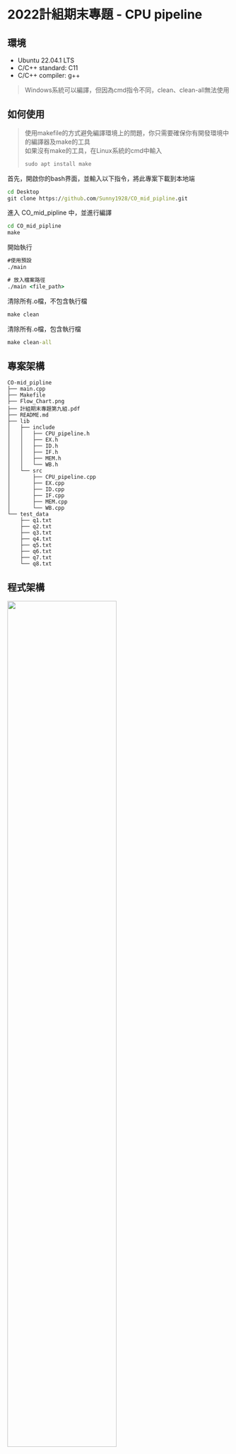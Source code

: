 # 2022計組期末專題 - CPU pipeline

## 環境
* Ubuntu 22.04.1 LTS
* C/C++ standard: C11
* C/C++ compiler: g++
> Windows系統可以編譯，但因為cmd指令不同，clean、clean-all無法使用


## 如何使用

> 使用makefile的方式避免編譯環境上的問題，你只需要確保你有開發環境中的編譯器及make的工具 \
> 如果沒有make的工具，在Linux系統的cmd中輸入 
> ```cmd 
> sudo apt install make
> ```


首先，開啟你的bash界面，並輸入以下指令，將此專案下載到本地端

```cmd
cd Desktop
git clone https://github.com/Sunny1928/CO_mid_pipline.git
```
進入 CO_mid_pipline 中，並進行編譯
```cmd
cd CO_mid_pipline
make
```
開始執行
```cmd
#使用預設
./main 

# 放入檔案路徑
./main <file_path>
```
清除所有.o檔，不包含執行檔
```cmd
make clean
```
清除所有.o檔，包含執行檔
```cmd
make clean-all
```

## 專案架構
```
CO-mid_pipline
├── main.cpp
├── Makefile
├── Flow_Chart.png
├── 計組期末專題第九組.pdf
├── README.md
├── lib
│   ├── include
│   │   ├── CPU_pipeline.h
│   │   ├── EX.h
│   │   ├── ID.h
│   │   ├── IF.h
│   │   ├── MEM.h
│   │   └── WB.h
│   └── src
│       ├── CPU_pipeline.cpp
│       ├── EX.cpp
│       ├── ID.cpp
│       ├── IF.cpp
│       ├── MEM.cpp
│       └── WB.cpp
└── test_data
    ├── q1.txt
    ├── q2.txt
    ├── q3.txt
    ├── q4.txt
    ├── q5.txt
    ├── q6.txt
    ├── q7.txt
    └── q8.txt

```
## 程式架構
<img src="https://github.com/Sunny1928/CO_mid_pipline/blob/main/Flow_Chart.png" width = "70%">

&ensp;&ensp;&ensp;&ensp;程式主要分成三個部份，main、CPU_pipeline和五個階段IF、ID、EX、MEM、WB。<br>
<br>
&ensp;&ensp;&ensp;&ensp;我們將這次的專題實做成一個Class CPU_pipeline，使用者只需要從main將MIPS指令傳入class中，就可以得到對應的執行結果。<br>
<br>
&ensp;&ensp;&ensp;&ensp;實做的主體在於cycle階段執行的內容，我們將PC的更動和是否需要執行Stall的判斷，此安排是用來解決無法同步執行的問題，接著正式進入pipeline中，循環的順序為intoWB()->intoMEM()->inoEX()->intoID()->intIF()，這樣的安排是為了確保每次該階段執行時所拿的值，都是還沒被更新過的值，如果相反過來，就會出現像WB要拿MEM/WB register的值出來，但此暫存器的值已經被先執行的MEM更新，導致WB獲取的會是下一個cycle要用的值。<br>
<br>
&ensp;&ensp;&ensp;&ensp;在循環的過程中，我們將本來要在ID中判斷的beq改放到ID和EX之間，這樣設計的原因與前面新舊值影響的問題相同，且因為我們是將PC的更動放在cycle中，因此beq的判斷也放在同一層會比較好處理，可以透過改變index移動目標指令。<br>
<br>
&ensp;&ensp;&ensp;&ensp;不斷循環直到傳入的所有指令都執行完cycle function就會結束，並輸出結果。<br>

## 程式說明

#### 撰寫基礎
* 在ID所使用的值為IF/ID register中的值，在EX所用的值為ID/EX register中的值,以此類推。
* 為了方便處理每個regiter都一定會傳入rs,rt,rd和offset，沒有用到的就會填0。
* stall或是目前stage沒有指令，均會填入null做區別。

#### 功能說明

- ### main
    - 程式進入點。
    - 讀取MIPS指令，並做字串處理將每行指令分開。
- ### CPU_pipeline
    - 用index模擬PC的變化。
    - 將記憶體、暫存器與cycle數初始化。
    - 讀取的指令進行循環，並計算最後一個指令結束時所花費的cycle數。
    - 在一輪cycle結束後，判斷EX hazard和MEM hazard情況，如果有hazard的話，會將EX的傳入值改為null，代表不將ID的值往下傳，ID只執行更新WB回傳的值，IF不變，模擬stall。
    - 如果沒有hazard的話，正常運行。若在執行ID前opcode為beq，就會檢查beq條件是否成立。若成立就會改變下個指令的位置，並將ID傳入null，代表原本的IF沒有往下傳，而在寫入新位置到IF。
    
- ### IF
    - 將讀入的指令字串切割，例如：讀入add $1,$2,$3,處理後為[add,$1,$2,$3,]。
- ### ID 
    - Decode將讀入指令，根據對應的操作轉換成signal，例如：讀到指令lw，轉換成0101011、讀到指令add或是sub，轉換成1000010，而指令rs,rt,rd或是offset，則直接用字串處理取得使用，過程不會轉換成machine code。
    - 利用rs, rt取出要使用的暫存器存到reg1, reg2。
- ### EX
    - 判斷opcode是add,sub,lw,sw，決定要執行哪種操作，存到ALUresult。
- ### WB
    - 如果MemtoReg為1，則從記憶體取出的值，且RegWrite為1，更新到暫存器rt中。
    - 如果MemtoReg為0，則把從ALU中計算出的值，且RegWrite為1，更新到暫存器rd中。


## 程式重點

> 更詳細的內容請詳閱程式碼註解！ 

* ### Data Hazard判別
![image](https://user-images.githubusercontent.com/88101776/210197860-c670a2f4-91b8-43f5-9dc1-63d9aadee6e7.png)
* ### Beq 判別，改變PC
![image](https://user-images.githubusercontent.com/88101776/210197894-642fc4f8-d4f9-458a-9c54-51113ec8c48d.png)



## 遇到問題
1. 指令讀取處理
   * prob: 轉成machine code後，指令在ID階段讀取不方便。
   * sol: 放棄轉成machine code，到ID階段再使用字串切割分割出十進制的值。
2. Data Hazard處理
   * prob 1: 沒有單純做stall的電路架構
   * sol: 參考forwarding的電路架構，使用一樣的EX hazard、MEM hazard的判別方式，但不做提前把值做更新的操作。
   * prob 2:軟體無法模擬硬體的同步執行，導致hazard的判斷無法放在ID階段。
   * sol: 將hazard的判斷留到一個cycle執行完再判斷。
3. Beq的判斷
   * prob: Beq原本是在ID中做判斷的，但會因為執行先後順序的影響，破壞到指令運行的步驟
   * sol: 因此，我們把它移到循環的地方做判斷，因為那邊可以直接處理指令運行的順序。
4. lw & sw Offset
   * 在寫的時候，指令lw, sw的offset我們是直接讀取存入，但取得register或memory值之前，需要先除以四，位置才會對，因為單位是word。網路上查了很多資料，有些沒有除，有些有除，所以當時我們花了許多時間討論。


## 分工

&ensp;&ensp;&ensp;&ensp;在討論完整體架構後，我們將工作分為前半部，架構撰寫包含pipelined的五個階段，後半部為beq和data hazard的判斷及彙整程式碼。會這樣分配的原因是從頭建立架構比較麻煩，所以將較麻煩的stall處理拆出來，順便進行程式碼的檢查並彙整。<br>
<br>
&ensp;&ensp;&ensp;&ensp;其餘的報告、Readme、makefile均為兩人合力討論寫出來的內容。


|Name|工作內容|
| :-----|:-----|
|莊郁誼 |程式架構設計(前半部）、撰寫、寫報告、Readme、makefile|
|廖怡誠 |程式架構設計(後半部）、撰寫、寫報告、Readme、makefile| 

## Contributors
|Name|Github Link|
| :-----|:-----|
|Yu-Yi Chuang | https://github.com/Sunny1928|
|Yi-Cheng Liao |https://github.com/yeeecheng| 
